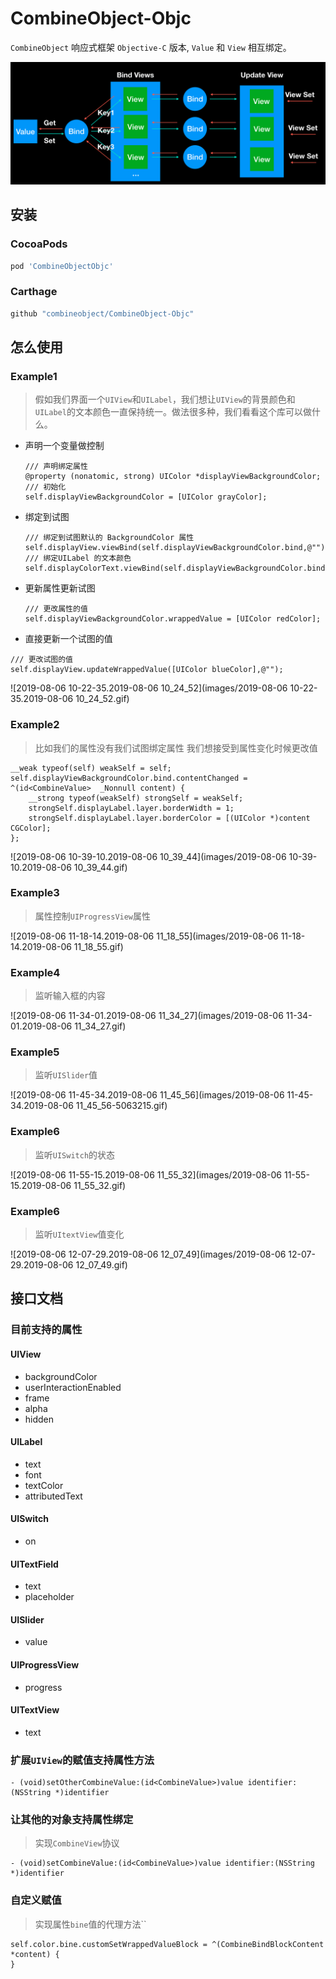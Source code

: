 # CombineObject-Objc

`CombineObject` 响应式框架 `Objective-C` 版本, `Value` 和 `View` 相互绑定。

![image-20190806101237397](images/image-20190806101237397.png)

## 安装

### CocoaPods

```ruby
pod 'CombineObjectObjc'
```

### Carthage

```ruby
github "combineobject/CombineObject-Objc"
```

## 怎么使用

### Example1

> 假如我们界面一个`UIView`和`UILabel`，我们想让`UIView`的背景颜色和`UILabel`的文本颜色一直保持统一。做法很多种，我们看看这个库可以做什么。

- 声明一个变量做控制

  ```objc
  /// 声明绑定属性
  @property (nonatomic, strong) UIColor *displayViewBackgroundColor;
  /// 初始化
  self.displayViewBackgroundColor = [UIColor grayColor];
  ```

- 绑定到试图

  ```objc
  /// 绑定到试图默认的 BackgroundColor 属性
  self.displayView.viewBind(self.displayViewBackgroundColor.bind,@"");
  /// 绑定UILabel 的文本颜色
  self.displayColorText.viewBind(self.displayViewBackgroundColor.bind,UILabelIdentifier.textColor);
  ```

- 更新属性更新试图

  ```objc
  /// 更改属性的值
  self.displayViewBackgroundColor.wrappedValue = [UIColor redColor];
  ```

- 直接更新一个试图的值

``` objc
/// 更改试图的值
self.displayView.updateWrappedValue([UIColor blueColor],@"");
```

![2019-08-06 10-22-35.2019-08-06 10_24_52](images/2019-08-06 10-22-35.2019-08-06 10_24_52.gif)

### Example2

> 比如我们的属性没有我们试图绑定属性 我们想接受到属性变化时候更改值

```objc
__weak typeof(self) weakSelf = self;
self.displayViewBackgroundColor.bind.contentChanged = ^(id<CombineValue>  _Nonnull content) {
    __strong typeof(weakSelf) strongSelf = weakSelf;
    strongSelf.displayLabel.layer.borderWidth = 1;
    strongSelf.displayLabel.layer.borderColor = [(UIColor *)content CGColor];
};
```

![2019-08-06 10-39-10.2019-08-06 10_39_44](images/2019-08-06 10-39-10.2019-08-06 10_39_44.gif)

### Example3

> 属性控制`UIProgressView`属性

![2019-08-06 11-18-14.2019-08-06 11_18_55](images/2019-08-06 11-18-14.2019-08-06 11_18_55.gif)

### Example4

> 监听输入框的内容

![2019-08-06 11-34-01.2019-08-06 11_34_27](images/2019-08-06 11-34-01.2019-08-06 11_34_27.gif)

### Example5

> 监听`UISlider`值

![2019-08-06 11-45-34.2019-08-06 11_45_56](images/2019-08-06 11-45-34.2019-08-06 11_45_56-5063215.gif)

### Example6

> 监听`UISwitch`的状态

![2019-08-06 11-55-15.2019-08-06 11_55_32](images/2019-08-06 11-55-15.2019-08-06 11_55_32.gif)

### Example6

> 监听`UItextView`值变化

![2019-08-06 12-07-29.2019-08-06 12_07_49](images/2019-08-06 12-07-29.2019-08-06 12_07_49.gif)

## 接口文档

### 目前支持的属性

#### UIView

- backgroundColor
- userInteractionEnabled
- frame
- alpha
- hidden

#### UILabel

- text
- font
- textColor
- attributedText

#### UISwitch

- on

#### UITextField

- text
- placeholder

#### UISlider

- value

#### UIProgressView

- progress

#### UITextView

- text

### 扩展`UIView`的赋值支持属性方法

```objc
- (void)setOtherCombineValue:(id<CombineValue>)value identifier:(NSString *)identifier 
```

### 让其他的对象支持属性绑定

> 实现`CombineView`协议

```objc
- (void)setCombineValue:(id<CombineValue>)value identifier:(NSString *)identifier
```

### 自定义赋值

> 实现属性`bine`值的代理方法``

```objc
self.color.bine.customSetWrappedValueBlock = ^(CombineBindBlockContent *content) {
}
```

